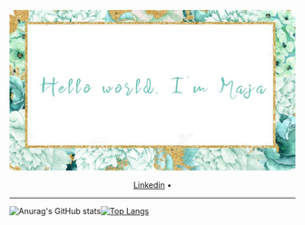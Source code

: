 ![alt text](https://github.com/majastamenic/majastamenic/blob/main/maja.jpg?raw=true)

<p align="center">
  <a href="https://www.linkedin.com/in/maja-stamenic-a47022207/">Linkedin</a> •
</p>

---

![Anurag's GitHub stats](https://github-readme-stats.vercel.app/api?username=majastamenic&show_icons=true&theme=vue)[![Top Langs](https://github-readme-stats.vercel.app/api/top-langs/?username=majastamenic&layout=compact)](https://github.com/majastamenic/github-readme-stats)

